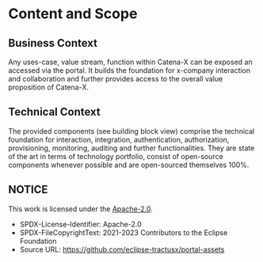 # Content and Scope

## Business Context

Any uses-case, value stream, function within Catena-X can be exposed an accessed via the portal. It builds the foundation for x-company interaction and collaboration and further provides access to the overall value proposition of Catena-X.

## Technical Context

The provided components (see building block view) comprise the technical foundation for interaction, integration, authentication, authorization, provisioning, monitoring, auditing and further functionalities. They are state of the art in terms of technology portfolio, consist of open-source components whenever possible and are open-sourced themselves 100%.

## NOTICE

This work is licensed under the [Apache-2.0](https://www.apache.org/licenses/LICENSE-2.0).

- SPDX-License-Identifier: Apache-2.0
- SPDX-FileCopyrightText: 2021-2023 Contributors to the Eclipse Foundation
- Source URL: https://github.com/eclipse-tractusx/portal-assets
